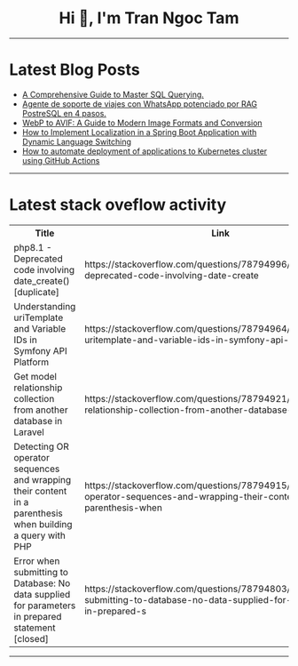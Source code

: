 <h1 align="center">Hi 👋, I'm Tran Ngoc Tam</h1>

---

# Latest Blog Posts 
<!-- BLOG-POST-LIST:START -->
- [A Comprehensive Guide to Master SQL Querying.](https://dev.to/fullstackdev/a-comprehensive-guide-to-master-sql-querying-12ai)
- [Agente de soporte de viajes con WhatsApp potenciado por RAG PostreSQL en 4 pasos.](https://dev.to/aws-espanol/agente-de-soporte-de-viajes-con-whatsapp-potenciado-por-rag-postresql-en-4-pasos-273n)
- [WebP to AVIF: A Guide to Modern Image Formats and Conversion](https://dev.to/msmith99994/webp-to-avif-a-guide-to-modern-image-formats-and-conversion-4gl7)
- [How to Implement Localization in a Spring Boot Application with Dynamic Language Switching](https://dev.to/t9/how-to-implement-localization-in-a-spring-boot-application-with-dynamic-language-switching-1eh6)
- [How to automate deployment of applications to Kubernetes cluster using GitHub Actions](https://dev.to/ronilsonalves/how-to-automate-deployment-of-applications-to-kubernetes-cluster-using-github-actions-4g10)
<!-- BLOG-POST-LIST:END -->

---

# Latest stack oveflow activity
<table>
  <tr><th>Title</th><th>Link</th></tr>
  <!-- STACKOVERFLOW:START --><tr><td>php8.1 - Deprecated code involving date_create&lpar;&rpar; [duplicate]</td><td>https://stackoverflow.com/questions/78794996/php8-1-deprecated-code-involving-date-create</td></tr><tr><td>Understanding uriTemplate and Variable IDs in Symfony API Platform</td><td>https://stackoverflow.com/questions/78794964/understanding-uritemplate-and-variable-ids-in-symfony-api-platform</td></tr><tr><td>Get model relationship collection from another database in Laravel</td><td>https://stackoverflow.com/questions/78794921/get-model-relationship-collection-from-another-database-in-laravel</td></tr><tr><td>Detecting OR operator sequences and wrapping their content in a parenthesis when building a query with PHP</td><td>https://stackoverflow.com/questions/78794915/detecting-or-operator-sequences-and-wrapping-their-content-in-a-parenthesis-when</td></tr><tr><td>Error when submitting to Database: No data supplied for parameters in prepared statement [closed]</td><td>https://stackoverflow.com/questions/78794803/error-when-submitting-to-database-no-data-supplied-for-parameters-in-prepared-s</td></tr><!-- STACKOVERFLOW:END -->
</table>

---


